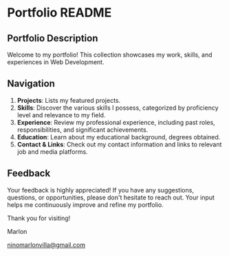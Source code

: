 # Portfolio README

## Portfolio Description

Welcome to my portfolio! This collection showcases my work, skills, and experiences in Web Development.

## Navigation

1. **Projects**: Lists my featured projects.
2. **Skills**: Discover the various skills I possess, categorized by proficiency level and relevance to my field.
3. **Experience**: Review my professional experience, including past roles, responsibilities, and significant achievements.
4. **Education**: Learn about my educational background, degrees obtained.
5. **Contact & Links**: Check out my contact information and links to relevant job and media platforms.

## Feedback

Your feedback is highly appreciated! If you have any suggestions, questions, or opportunities, please don't hesitate to reach out. 
Your input helps me continuously improve and refine my portfolio.

Thank you for visiting!

Marlon

ninomarlonvilla@gmail.com
